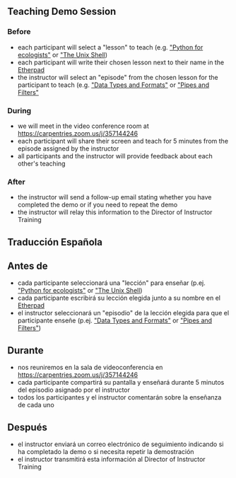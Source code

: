 ## Teaching Demo Session

### Before 
- each participant will select a "lesson"  to teach (e.g. ["Python for ecologists"](http://www.datacarpentry.org/python-ecology-lesson/) or ["The Unix Shell](https://swcarpentry.github.io/shell-novice/))
- each participant will write their chosen lesson next to their name in the  [Etherpad](http://pad.software-carpentry.org/teaching-demos) 
- the instructor will select an "episode" from the chosen lesson for the participant to teach (e.g. ["Data Types and Formats"](http://www.datacarpentry.org/python-ecology-lesson/03-data-types-and-format/) or ["Pipes and Filters"](https://swcarpentry.github.io/shell-novice/04-pipefilter/)

### During
- we will meet in the video conference room at  https://carpentries.zoom.us/j/357144246
- each participant will share their screen and teach for 5 minutes from the episode assigned by the instructor
- all participants and the instructor will provide feedback about each other's teaching

### After
- the instructor will send a follow-up email stating whether you have completed the demo or if you need to repeat the demo
- the instructor will relay this information to the Director of Instructor Training

## Traducción Española

## Antes de
- cada participante seleccionará una "lección" para enseñar (p.ej. ["Python for ecologists"](http://www.datacarpentry.org/python-ecology-lesson/) or ["The Unix Shell](https://swcarpentry.github.io/shell-novice/))
- cada participante escribirá su lección elegida junto a su nombre en el [Etherpad](http://pad.software-carpentry.org/teaching-demos) 
- el instructor seleccionará un "episodio" de la lección elegida para que el participante enseñe (p.ej. ["Data Types and Formats"](http://www.datacarpentry.org/python-ecology-lesson/03-data-types-and-format/) or ["Pipes and Filters"](https://swcarpentry.github.io/shell-novice/04-pipefilter/))


## Durante
- nos reuniremos en la sala de videoconferencia en https://carpentries.zoom.us/j/357144246
- cada participante compartirá su pantalla y enseñará durante 5 minutos del episodio asignado por el instructor
- todos los participantes y el instructor comentarán sobre la enseñanza de cada uno


## Después
- el instructor enviará un correo electrónico de seguimiento indicando si ha completado la demo o si necesita repetir la demostración
- el instructor transmitirá esta información al Director of Instructor Training

